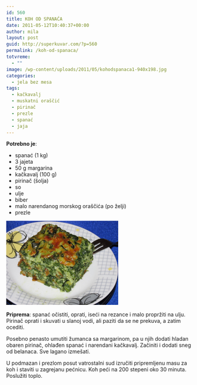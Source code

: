 ```yaml
---
id: 560
title: KOH OD SPANAĆA
date: 2011-05-12T10:40:37+00:00
author: mila
layout: post
guid: http://superkuvar.com/?p=560
permalink: /koh-od-spanaca/
totvreme:
  - ""
image: /wp-content/uploads/2011/05/kohodspanaca1-940x198.jpg
categories:
  - jela bez mesa
tags:
  - kačkavalj
  - muskatni oraščić
  - pirinač
  - prezle
  - spanać
  - jaja
---
```

**Potrebno je**:

  * spanać (1 kg)
  * 3 jajeta
  * 50 g margarina
  * kačkavalj (100 g)
  * pirinač (šolja)
  * so
  * ulje
  * biber
  * malo narendanog morskog oraščića (po želji)
  * prezle

[<img class="alignnone size-medium wp-image-10833" src="/wp-content/uploads/2011/05/kohodspanaca1-1024x768.jpg" alt="kohodspanaca" width="300" height="225" />](/wp-content/uploads/2011/05/kohodspanaca1-e1453448400589.jpg)

**Priprema**: spanać očistiti, oprati, iseći na rezance i malo propržiti na ulju. Pirinač oprati i skuvati u slanoj vodi, ali paziti da se ne prekuva, a zatim ocediti.

Posebno penasto umutiti žumanca sa margarinom, pa u njih dodati hladan obaren pirinač, ohlađen spanać i narendani kačkavalj. Začiniti i dodati sneg od belanaca. Sve lagano izmešati.

U podmazan i prezlom posut vatrostalni sud izručiti pripremljenu masu za koh i staviti u zagrejanu pećnicu. Koh peći na 200 stepeni oko 30 minuta. Poslužiti toplo.

&nbsp;